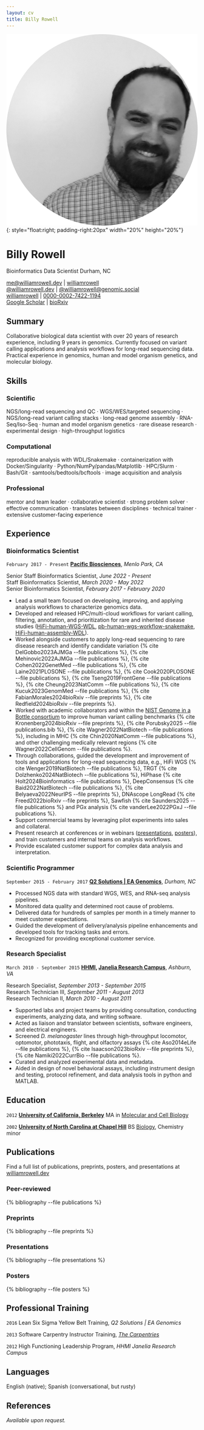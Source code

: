 ```yaml
---
layout: cv
title: Billy Rowell
---
```


![Billy Rowell](/media/avatar.png){: style="float:right; padding-right:20px" width="20%" height="20%"}
# Billy Rowell
Bioinformatics Data Scientist <i class="fa-solid fa-map-marker-alt"></i> Durham, NC

<div id="webaddress">
<a href="mailto:me@williamrowell.dev"><i class="fa-solid fa-envelope"></i> me@williamrowell.dev</a> | <a href="https://www.linkedin.com/in/williamrowell"><i class="fa-brands fa-linkedin"></i> williamrowell</a><br/>
<a href="https://bsky.app/profile/williamrowell.dev"><i class="fa-brands fa-bluesky"></i> @williamrowell.dev</a> | <a href="https://genomic.social/@williamrowell" rel="me" ><i class="fa-brands fa-mastodon"></i> @williamrowell@genomic.social</a><br/>
<a href="https://github.com/williamrowell"><i class="fa-brands fa-github"></i> williamrowell</a> | <a href="https://orcid.org/0000-0002-7422-1194"><i class="ai ai-orcid-square"></i> 0000-0002-7422-1194</a><br/>
<a href="https://scholar.google.com/citations?user=S8ixTQIAAAAJ"><i class="ai ai-google-scholar-square"></i> Google Scholar</a> | <a href="https://www.biorxiv.org/search/author1%3AWilliam%2BJ%2BRowell"><i class="ai ai-biorxiv-square"></i> bioRxiv</a>
</div>

<p hidden>proven.lol/be04c7</p>

## Summary

Collaborative biological data scientist with over 20 years of research experience, including 9 years in genomics. Currently focused on variant calling applications and analysis workflows for long-read sequencing data. Practical experience in genomics, human and model organism genetics, and molecular biology.

## Skills

### Scientific

NGS/long-read sequencing and QC · WGS/WES/targeted sequencing · NGS/long-read variant calling stacks · long-read genome assembly · RNA-Seq/Iso-Seq · human and model organism genetics · rare disease research · experimental design · high-throughput logistics

### Computational

reproducible analysis with WDL/Snakemake · containerization with Docker/Singularity · Python/NumPy/pandas/Matplotlib · HPC/Slurm · Bash/Git · samtools/bedtools/bcftools · image acquisition and analysis

### Professional

mentor and team leader · collaborative scientist · strong problem solver · effective communication · translates between disciplines · technical trainer · extensive customer-facing experience

## Experience

### Bioinformatics Scientist

`February 2017 - Present`
__[Pacific Biosciences](https://www.pacb.com)__, *Menlo Park, CA*

Senior Staff Bioinformatics Scientist, *June 2022 - Present*<br/>
Staff Bioinformatics Scientist, *March 2020 - May 2022*<br/>
Senior Bioinformatics Scientist, *February 2017 - February 2020*<br/>

- Lead a small team focused on developing, improving, and applying analysis workflows to characterize genomics data.
- Developed and released HPC/multi-cloud workflows for variant calling, filtering, annotation, and prioritization for rare and inherited disease studies ([HiFi-human-WGS-WDL](https://github.com/PacificBiosciences/HiFi-human-WGS-WDL), [pb-human-wgs-workflow-snakemake](https://github.com/PacificBiosciences/pb-human-wgs-workflow-snakemake), [HiFi-human-assembly-WDL](https://github.com/PacificBiosciences/HiFi-human-assembly-WDL)).
- Worked alongside customers to apply long-read sequencing to rare disease research and identify candidate variation {% cite DelGobbo2023AJMGa --file publications %}, {% cite Mehinovic2022AJMGa --file publications %}, {% cite Cohen2022GenetMed --file publications %}, {% cite Laine2021PLOSONE --file publications %}, {% cite Cook2020PLOSONE --file publications %}, {% cite Tseng2019FrontGene --file publications %}, {% cite Cheung2023NatComm --file publications %}, {% cite Kucuk2023GenomMed --file publications %}, {% cite FabianMorales2024bioRxiv --file preprints %}, {% cite Redfield2024bioRxiv --file preprints %}.
- Worked with academic collaborators and within the [NIST Genome in a Bottle consortium](https://www.nist.gov/programs-projects/genome-bottle) to improve human variant calling benchmarks {% cite Kronenberg2024bioRxiv --file preprints %}, {% cite Porubsky2025 --file publications.bib %}, {% cite Wagner2022NatBiotech --file publications %}, including in MHC {% cite Chin2020NatComm --file publications %}, and other challenging medically relevant regions {% cite Wagner2022CellGenom --file publications %}.
- Through collaborations, guided the development and improvement of tools and applications for long-read sequencing data, e.g., HiFi WGS {% cite Wenger2019NatBiotech --file publications %}, TRGT {% cite Dolzhenko2024NatBiotech --file publications %}, HiPhase {% cite Holt2024Bioinformatics --file publications %}, DeepConsensus {% cite Baid2022NatBiotech --file publications %}, {% cite Belyaeva2022NeurIPS --file preprints %},  DNAscope LongRead {% cite Freed2022bioRxiv --file preprints %}, Sawfish {% cite Saunders2025 --file publications %} and PGx analysis {% cite vanderLee2022PGxJ --file publications %}.
- Support commercial teams by leveraging pilot experiments into sales and collateral.
- Present research at conferences or in webinars ([presentations](#presentations), [posters](#posters)), and train customers and internal teams on analysis workflows.
- Provide escalated customer support for complex data analysis and interpretation.

### Scientific Programmer

`September 2015 - February 2017`
__[Q2 Solutions | EA Genomics](https://www.q2labsolutions.com/)__, *Durham, NC*

- Processed NGS data with standard WGS, WES, and RNA-seq analysis pipelines.
- Monitored data quality and determined root cause of problems.
- Delivered data for hundreds of samples per month in a timely manner to meet customer expectations.
- Guided the development of delivery/analysis pipeline enhancements and developed tools for tracking tasks and errors.
- Recognized for providing exceptional customer service.

### Research Specialist

`March 2010 - September 2015`
__[HHMI](https://hhmi.org), [Janelia Research Campus](http://janelia.org)__, *Ashburn, VA*

Research Specialist, *September 2013 - September 2015*<br/>
Research Technician III, *September 2011 - August 2013*<br/>
Research Technician II, *March 2010 - August 2011*<br/>

- Supported labs and project teams by providing consultation, conducting experiments, analyzing data, and writing software.
- Acted as liaison and translator between scientists, software engineers, and electrical engineers.
- Screened *D. melanogaster* lines through high-throughput locomotor, optomotor, phototaxis, flight, and olfactory assays {% cite Aso2014eLife --file publications %}, {% cite Isaacson2023bioRxiv --file preprints %}, {% cite Namiki2022CurrBio --file publications %}.
- Curated and analyzed experimental data and metadata.
- Aided in design of novel behavioral assays, including instrument design and testing, protocol refinement, and data analysis tools in python and MATLAB.

## Education

`2012`
__[University of California, Berkeley](https://berkeley.edu)__
MA in [Molecular and Cell Biology](https://mcb.berkeley.edu)

`2002`
__[University of North Carolina at Chapel Hill](https://unc.edu)__
BS [Biology](https://bio.unc.edu), Chemistry minor

## Publications

<div id="link-to-pubs">
Find a full list of publications, preprints, posters, and presentations at <a href="https://williamrowell.dev">williamrowell.dev</a>
</div>

### Peer-reviewed

{% bibliography --file publications %}

### Preprints

{% bibliography --file preprints %}

### Presentations

{% bibliography --file presentations %}

### Posters

{% bibliography --file posters %}

## Professional Training

`2016`
Lean Six Sigma Yellow Belt Training, *Q2 Solutions | EA Genomics*

`2013`
Software Carpentry Instructor Training, [*The Carpentries*](https://carpentries.org)

`2012`
High Functioning Leadership Program, *HHMI Janelia Research Campus*

## Languages

English (native); Spanish (conversational, but rusty)

## References

*Available upon request.*

<!-- ### Footer

Last updated: April 2024 -->
